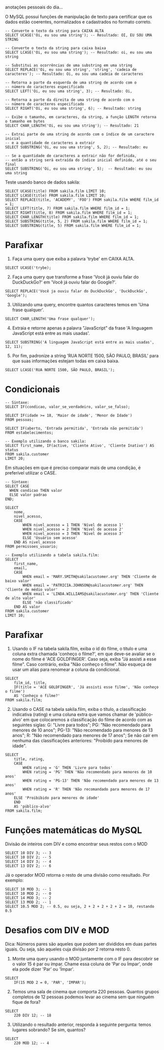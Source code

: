 anotações pessoais do dia...

O MySQL possui funções de manipulação de texto para certificar que os dados estão coerentes, normalizados e cadastrados no formato correto.
```
-- Converte o texto da string para CAIXA ALTA
SELECT UCASE('Oi, eu sou uma string'); -- Resultado: OI, EU SOU UMA STRING

-- Converte o texto da string para caixa baixa
SELECT LCASE('Oi, eu sou uma string'); -- Resultado: oi, eu sou uma string

-- Substitui as ocorrências de uma substring em uma string
SELECT REPLACE('Oi, eu sou uma string', 'string', 'cadeia de caracteres'); -- Resultado: Oi, eu sou uma cadeia de caracteres

-- Retorna a parte da esquerda de uma string de acordo com o
-- número de caracteres especificado
SELECT LEFT('Oi, eu sou uma string', 3); -- Resultado: Oi,

-- Retorna a parte da direita de uma string de acordo com o
-- número de caracteres especificado
SELECT RIGHT('Oi, eu sou uma string', 6); -- Resultado: string

-- Exibe o tamanho, em caracteres, da string, a função LENGTH retorna o tamanho em bytes
SELECT CHAR_LENGTH('Oi, eu sou uma string'); -- Resultado: 21

-- Extrai parte de uma string de acordo com o índice de um caractere inicial
-- e a quantidade de caracteres a extrair
SELECT SUBSTRING('Oi, eu sou uma string', 5, 2); -- Resultado: eu

-- Se a quantidade de caracteres a extrair não for definida,
-- então a string será extraída do índice inicial definido, até o seu final
SELECT SUBSTRING('Oi, eu sou uma string', 5);  -- Resultado: eu sou uma string
```

Teste usando banco de dados sakila:

```
SELECT UCASE(title) FROM sakila.film LIMIT 10;
SELECT LCASE(title) FROM sakila.film LIMIT 10;
SELECT REPLACE(title, 'ACADEMY', 'FOO') FROM sakila.film WHERE film_id = 1;
SELECT LEFT(title, 7) FROM sakila.film WHERE film_id = 1;
SELECT RIGHT(title, 8) FROM sakila.film WHERE film_id = 1;
SELECT CHAR_LENGTH(title) FROM sakila.film WHERE film_id = 1;
SELECT SUBSTRING(title, 5, 2) FROM sakila.film WHERE film_id = 1;
SELECT SUBSTRING(title, 5) FROM sakila.film WHERE film_id = 1;
```

# Parafixar

1. Faça uma query que exiba a palavra 'trybe' em CAIXA ALTA.

`SELECT UCASE('trybe);`

2. Faça uma query que transforme a frase 'Você já ouviu falar do DuckDuckGo?' em 'Você já ouviu falar do Google?'.

`SELECT REPLACE('Você ja ouviu falar do DuckDuckGo', 'DuckDuckGo', 'Google');`

3. Utilizando uma query, encontre quantos caracteres temos em 'Uma frase qualquer'.

`SELECT CHAR_LENGTH('Uma frase qualquer');`

4. Extraia e retorne apenas a palavra "JavaScript" da frase 'A linguagem JavaScript está entre as mais usadas'.

`SELECT SUBSTRING('A linguagem JavaScript está entre as mais usadas', 12, 11);`

5. Por fim, padronize a string 'RUA NORTE 1500, SÃO PAULO, BRASIL' para que suas informações estejam todas em caixa baixa.

`SELECT LCASE('RUA NORTE 1500, SÃO PAULO, BRASIL');`

# Condicionais
```
-- Sintaxe:
SELECT IF(condicao, valor_se_verdadeiro, valor_se_falso);

SELECT IF(idade >= 18, 'Maior de idade', 'Menor de Idade')
FROM pessoas;

SELECT IF(aberto, 'Entrada permitida', 'Entrada não permitida')
FROM estabelecimentos;

-- Exemplo utilizando o banco sakila:
SELECT first_name, IF(active, 'Cliente Ativo', 'Cliente Inativo') AS status
FROM sakila.customer
LIMIT 20;
```

Em situações em que é preciso comparar mais de uma condição, é preferível utilizar o CASE.
```
-- Sintaxe:
SELECT CASE
  WHEN condicao THEN valor
  ELSE valor padrao
END;

SELECT
    nome,
    nivel_acesso,
    CASE
        WHEN nivel_acesso = 1 THEN 'Nível de acesso 1'
        WHEN nivel_acesso = 2 THEN 'Nível de acesso 2'
        WHEN nivel_acesso = 3 THEN 'Nível de acesso 3'
        ELSE 'Usuário sem acesso'
    END AS nivel_acesso
FROM permissoes_usuario;

-- Exemplo utilizando a tabela sakila.film:
SELECT
    first_name,
    email,
    CASE
        WHEN email = 'MARY.SMITH@sakilacustomer.org' THEN 'Cliente de baixo valor'
        WHEN email = 'PATRICIA.JOHNSON@sakilacustomer.org' THEN 'Cliente de médio valor'
        WHEN email = 'LINDA.WILLIAMS@sakilacustomer.org' THEN 'Cliente de alto valor'
        ELSE 'não classificado'
    END AS valor
FROM sakila.customer
LIMIT 10;
```

# Parafixar

1. Usando o IF na tabela sakila.film, exiba o id do filme, o título e uma coluna extra chamada 'conheço o filme?', em que deve-se avaliar se o nome do filme é 'ACE GOLDFINGER'. Caso seja, exiba "Já assisti a esse filme". Caso contrário, exiba "Não conheço o filme". Não esqueça de usar um alias para renomear a coluna da condicional.
```
SELECT
	film_id, title,
	IF(title = 'ACE GOLDFINGER', 'Já assisti esse filme', 'Não conheço o filme')
    AS 'Conheço o filme?'
FROM sakila.film;
```

2. Usando o CASE na tabela sakila.film, exiba o título, a classificação indicativa (rating) e uma coluna extra que vamos chamar de 'público-alvo' em que colocaremos a classificação do filme de acordo com as seguintes siglas:
G: "Livre para todos";
PG: "Não recomendado para menores de 10 anos";
PG-13: "Não recomendado para menores de 13 anos";
R: "Não recomendado para menores de 17 anos";
Se não cair em nenhuma das classificações anteriores: "Proibido para menores de idade".
```
SELECT
	title, rating,
    CASE
		WHEN rating = 'G' THEN 'Livre para todos'
        WHEN rating = 'PG' THEN 'Não recomendado para menores de 10 anos'
        WHEN rating = 'PG-13' THEN 'Não recomendado para menores de 13 anos'
        WHEN rating = 'R' THEN 'Não recomandado para menores de 17 anos'
	ELSE 'Proibibido para menores de idade'
    END
    AS 'público-alvo'
FROM sakila.film;
```

# Funções matemáticas do MySQL

Divisão de inteiros com DIV e como encontrar seus restos com o MOD

```
SELECT 10 DIV 3; -- 3
SELECT 10 DIV 2; -- 5
SELECT 14 DIV 3; -- 4
SELECT 13 DIV 2; -- 6
```

Já o operador MOD retorna o resto de uma divisão como resultado. Por exemplo:

```
SELECT 10 MOD 3; -- 1
SELECT 10 MOD 2; -- 0
SELECT 14 MOD 3; -- 2
SELECT 13 MOD 2; -- 1
SELECT 10.5 MOD 2; -- 0.5, ou seja, 2 + 2 + 2 + 2 + 2 = 10, restando 0.5
```

# Desafios com DIV e MOD

Dica: Números pares são aqueles que podem ser divididos em duas partes iguais. Ou seja, são aqueles cuja divisão por 2 retorna resto 0.

1. Monte uma query usando o MOD juntamente com o IF para descobrir se o valor 15 é par ou ímpar. Chame essa coluna de 'Par ou Ímpar', onde ela pode dizer 'Par' ou 'Ímpar'.
```
SELECT
	IF(15 MOD 2 = 0, 'PAR', 'IMPAR');
```

2. Temos uma sala de cinema que comporta 220 pessoas. Quantos grupos completos de 12 pessoas podemos levar ao cinema sem que ninguém fique de fora?
```
SELECT
	220 DIV 12; -- 18
```

3. Utilizando o resultado anterior, responda à seguinte pergunta: temos lugares sobrando? Se sim, quantos?
```
SELECT
	220 MOD 12; -- 4
```